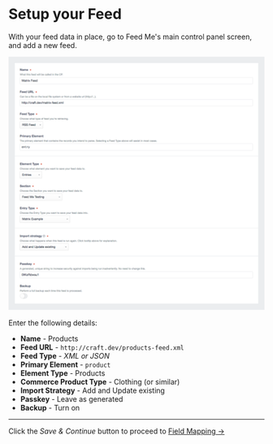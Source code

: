 # Setup your Feed

With your feed data in place, go to Feed Me's main control panel screen, and add a new feed.

![Feedme Matrix Guide Setup](/docs/screenshots/feedme-matrix-guide-setup.png)

Enter the following details:

- **Name** - Products
- **Feed URL** - `http://craft.dev/products-feed.xml`
- **Feed Type** - _XML or JSON_
- **Primary Element** - `product`
- **Element Type** - Products
- **Commerce Product Type** - Clothing (or similar)
- **Import Strategy** - Add and Update existing
- **Passkey** - Leave as generated
- **Backup** - Turn on

* * *

Click the _Save & Continue_ button to proceed to [Field Mapping →](/craft-plugins/feed-me/docs/guides/importing-commerce-products/field-mapping)